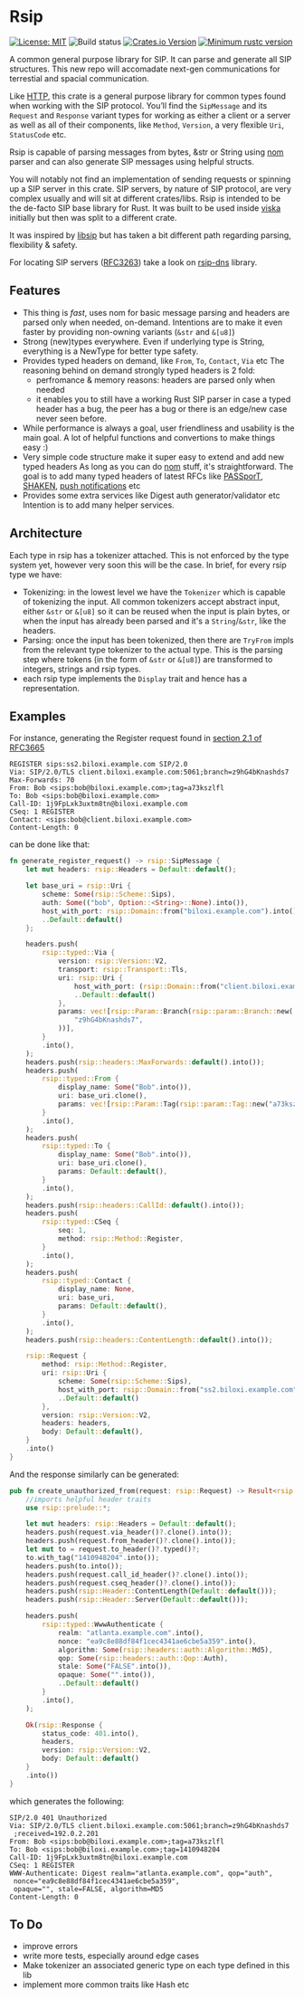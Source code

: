 # Rsip

[![License: MIT](https://img.shields.io/badge/License-MIT-yellow.svg)](https://opensource.org/licenses/MIT)
![Build status](https://github.com/vasilakisfil/rsip/actions/workflows/rust-ci.yml/badge.svg)
[![Crates.io Version](https://img.shields.io/crates/v/rsip.svg)](https://crates.io/crates/rsip)
[![Minimum rustc version](https://img.shields.io/badge/rustc-1.44.0+-lightgray.svg)](#rust-version-requirements)

A common general purpose library for SIP. It can parse and generate all SIP
structures.  This new repo will accomadate next-gen communications for terrestial and spacial communication.  

Like [HTTP](https://github.com/hyperium/http), this crate is a general purpose library for common types found when
working with the SIP protocol.
You’ll find the `SipMessage` and its `Request` and `Response` variant types for working
as either a client or a server as well as all of their components, like `Method`,
`Version`, a very flexible `Uri`, `StatusCode` etc.

Rsip is capable of parsing messages from bytes, &str or String using [nom](https://github.com/Geal/nom)
parser and can also generate SIP messages using helpful structs.

You will notably not find an implementation of sending requests or spinning up a
SIP server in this crate. SIP servers, by nature of SIP protocol, are very complex
usually and will sit at different crates/libs. Rsip is intended to be the de-facto
SIP base library for Rust. It was built to be used inside [viska](https://github.com/vasilakisfil/viska)
initially but then was split to a different crate.

It was inspired by [libsip](https://github.com/ByteHeathen/libsip) but has taken
a bit different path regarding parsing, flexibility & safety.


For locating SIP servers ([RFC3263](https://datatracker.ietf.org/doc/html/rfc3263)) take a look on [rsip-dns](https://github.com/vasilakisfil/rsip-dns) library.

## Features
* This thing is _fast_, uses nom for basic message parsing and headers are parsed
  only when needed, on-demand. Intentions are to make it even faster by providing
  non-owning variants (`&str` and `&[u8]`)
* Strong (new)types everywhere. Even if underlying type is String, everything is
  a NewType for better type safety.
* Provides typed headers on demand, like `From`, `To`, `Contact`, `Via` etc
  The reasoning behind on demand strongly typed headers is 2 fold:
  * perfromance & memory reasons: headers are parsed only when needed
  * it enables you to still have a working Rust SIP parser in case a typed header
  has a bug, the peer has a bug or there is an edge/new case never seen before.
* While performance is always a goal, user friendliness and usability is the main
 goal. A lot of helpful functions and convertions to make things easy :)
* Very simple code structure make it super easy to extend and add new typed headers
  As long as you can do [nom](https://github.com/Geal/nom) stuff, it's straightforward. The goal is to add
  many typed headers of latest RFCs like [PASSporT](https://datatracker.ietf.org/doc/html/rfc8224), [SHAKEN](https://datatracker.ietf.org/doc/html/rfc8588), [push notifications](https://datatracker.ietf.org/doc/html/rfc8599) etc
* Provides some extra services like Digest auth generator/validator etc
  Intention is to add many helper services.

## Architecture
Each type in rsip has a tokenizer attached.
This is not enforced by the type system yet, however very soon this will be the case.
In brief, for every rsip type we have: 
* Tokenizing: in the lowest level we have the `Tokenizer` which is capable of tokenizing the input.
All common tokenizers accept abstract input, either `&str` or `&[u8]` so it can be reused when
the input is plain bytes, or when the input has already been parsed and it's a `String`/`&str`,
like the headers.
* Parsing: once the input has been tokenized, then there are `TryFrom` impls from the relevant type
tokenizer to the actual type.
This is the parsing step where tokens (in the form of `&str` or `&[u8]`) are transformed to
integers, strings and rsip types.
* each rsip type implements the `Display` trait and hence has a representation.

## Examples
For instance, generating the Register request found in [section 2.1 of RFC3665](https://datatracker.ietf.org/doc/html/rfc3665#section-2.1)

```
REGISTER sips:ss2.biloxi.example.com SIP/2.0
Via: SIP/2.0/TLS client.biloxi.example.com:5061;branch=z9hG4bKnashds7
Max-Forwards: 70
From: Bob <sips:bob@biloxi.example.com>;tag=a73kszlfl
To: Bob <sips:bob@biloxi.example.com>
Call-ID: 1j9FpLxk3uxtm8tn@biloxi.example.com
CSeq: 1 REGISTER
Contact: <sips:bob@client.biloxi.example.com>
Content-Length: 0
```

can be done like that:

```rust
fn generate_register_request() -> rsip::SipMessage {
    let mut headers: rsip::Headers = Default::default();

    let base_uri = rsip::Uri {
        scheme: Some(rsip::Scheme::Sips),
        auth: Some(("bob", Option::<String>::None).into()),
        host_with_port: rsip::Domain::from("biloxi.example.com").into(),
        ..Default::default()
    };

    headers.push(
        rsip::typed::Via {
            version: rsip::Version::V2,
            transport: rsip::Transport::Tls,
            uri: rsip::Uri {
                host_with_port: (rsip::Domain::from("client.biloxi.example.com"), 5060).into(),
                ..Default::default()
            },
            params: vec![rsip::Param::Branch(rsip::param::Branch::new(
                "z9hG4bKnashds7",
            ))],
        }
        .into(),
    );
    headers.push(rsip::headers::MaxForwards::default().into());
    headers.push(
        rsip::typed::From {
            display_name: Some("Bob".into()),
            uri: base_uri.clone(),
            params: vec![rsip::Param::Tag(rsip::param::Tag::new("a73kszlfl"))],
        }
        .into(),
    );
    headers.push(
        rsip::typed::To {
            display_name: Some("Bob".into()),
            uri: base_uri.clone(),
            params: Default::default(),
        }
        .into(),
    );
    headers.push(rsip::headers::CallId::default().into());
    headers.push(
        rsip::typed::CSeq {
            seq: 1,
            method: rsip::Method::Register,
        }
        .into(),
    );
    headers.push(
        rsip::typed::Contact {
            display_name: None,
            uri: base_uri,
            params: Default::default(),
        }
        .into(),
    );
    headers.push(rsip::headers::ContentLength::default().into());

    rsip::Request {
        method: rsip::Method::Register,
        uri: rsip::Uri {
            scheme: Some(rsip::Scheme::Sips),
            host_with_port: rsip::Domain::from("ss2.biloxi.example.com").into(),
            ..Default::default()
        },
        version: rsip::Version::V2,
        headers: headers,
        body: Default::default(),
    }
    .into()
}
```

And the response similarly can be generated:

```rust
pub fn create_unauthorized_from(request: rsip::Request) -> Result<rsip::SipMessage, crate::Error> {
    //imports helpful header traits
    use rsip::prelude::*;

    let mut headers: rsip::Headers = Default::default();
    headers.push(request.via_header()?.clone().into());
    headers.push(request.from_header()?.clone().into());
    let mut to = request.to_header()?.typed()?;
    to.with_tag("1410948204".into());
    headers.push(to.into());
    headers.push(request.call_id_header()?.clone().into());
    headers.push(request.cseq_header()?.clone().into());
    headers.push(rsip::Header::ContentLength(Default::default()));
    headers.push(rsip::Header::Server(Default::default()));

    headers.push(
        rsip::typed::WwwAuthenticate {
            realm: "atlanta.example.com".into(),
            nonce: "ea9c8e88df84f1cec4341ae6cbe5a359".into(),
            algorithm: Some(rsip::headers::auth::Algorithm::Md5),
            qop: Some(rsip::headers::auth::Qop::Auth),
            stale: Some("FALSE".into()),
            opaque: Some("".into()),
            ..Default::default()
        }
        .into(),
    );

    Ok(rsip::Response {
        status_code: 401.into(),
        headers,
        version: rsip::Version::V2,
        body: Default::default()
    }
    .into())
}
```

which generates the following:

```
SIP/2.0 401 Unauthorized
Via: SIP/2.0/TLS client.biloxi.example.com:5061;branch=z9hG4bKnashds7
 ;received=192.0.2.201
From: Bob <sips:bob@biloxi.example.com>;tag=a73kszlfl
To: Bob <sips:bob@biloxi.example.com>;tag=1410948204
Call-ID: 1j9FpLxk3uxtm8tn@biloxi.example.com
CSeq: 1 REGISTER
WWW-Authenticate: Digest realm="atlanta.example.com", qop="auth",
 nonce="ea9c8e88df84f1cec4341ae6cbe5a359",
 opaque="", stale=FALSE, algorithm=MD5
Content-Length: 0
```

## To Do
* improve errors
* write more tests, especially around edge cases
* Make tokenizer an associated generic type on each type defined in this lib
* implement more common traits like Hash etc
